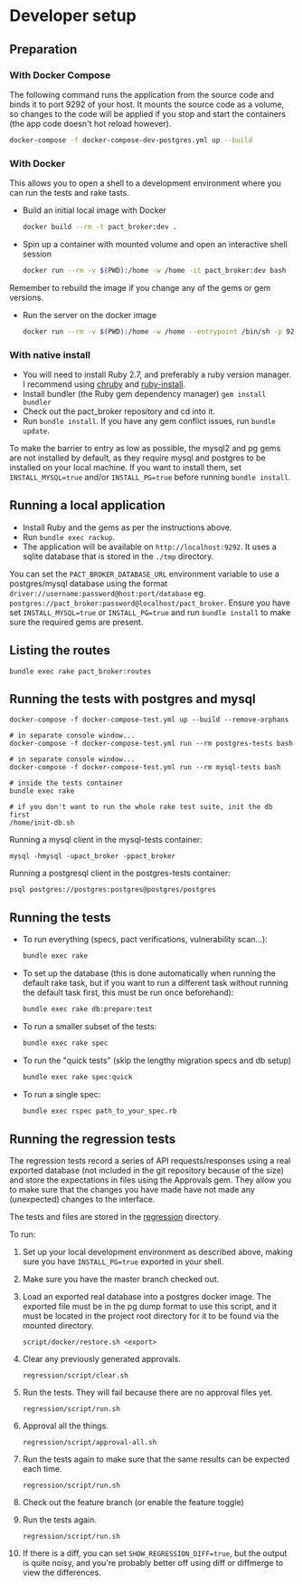 # Developer setup

## Preparation

### With Docker Compose

The following command runs the application from the source code and binds it to port 9292 of your host. It mounts the source code as a volume, so changes to the code will be applied if you stop and start the containers (the app code doesn't hot reload however).

```sh
docker-compose -f docker-compose-dev-postgres.yml up --build
```

### With Docker

This allows you to open a shell to a development environment where you can run the tests and rake tasts.

* Build an initial local image with Docker

    ```sh
    docker build --rm -t pact_broker:dev .
    ```

* Spin up a container with mounted volume and open an interactive shell session

    ```sh
    docker run --rm -v $(PWD):/home -w /home -it pact_broker:dev bash
    ```

Remember to rebuild the image if you change any of the gems or gem versions.

* Run the server on the docker image

    ```sh
    docker run --rm -v $(PWD):/home -w /home --entrypoint /bin/sh -p 9292:9292 -it pact_broker:dev /usr/local/bin/start
    ```

### With native install

* You will need to install Ruby 2.7, and preferably a ruby version manager. I recommend using [chruby][chruby] and [ruby-install][ruby-install].
* Install bundler (the Ruby gem dependency manager) `gem install bundler`
* Check out the pact_broker repository and cd into it.
* Run `bundle install`. If you have any gem conflict issues, run `bundle update`.

To make the barrier to entry as low as possible, the mysql2 and pg gems are not installed by default, as they require mysql and postgres to be installed on your local machine. If you want to install them, set `INSTALL_MYSQL=true` and/or `INSTALL_PG=true` before running `bundle install`.

## Running a local application

* Install Ruby and the gems as per the instructions above.
* Run `bundle exec rackup`.
* The application will be available on `http://localhost:9292`. It uses a sqlite database that is stored in the `./tmp` directory.

You can set the `PACT_BROKER_DATABASE_URL` environment variable to use a postgres/mysql database using the format `driver://username:password@host:port/database` eg. `postgres://pact_broker:password@localhost/pact_broker`. Ensure you have set `INSTALL_MYSQL=true` or `INSTALL_PG=true` and run `bundle install` to make sure the required gems are present.

## Listing the routes

```
bundle exec rake pact_broker:routes
```

## Running the tests with postgres and mysql

```
docker-compose -f docker-compose-test.yml up --build --remove-orphans

# in separate console window...
docker-compose -f docker-compose-test.yml run --rm postgres-tests bash

# in separate console window...
docker-compose -f docker-compose-test.yml run --rm mysql-tests bash

# inside the tests container
bundle exec rake

# if you don't want to run the whole rake test suite, init the db first
/home/init-db.sh
```

Running a mysql client in the mysql-tests container:

```
mysql -hmysql -upact_broker -ppact_broker
```

Running a postgresql client in the postgres-tests container:

```
psql postgres://postgres:postgres@postgres/postgres
```

## Running the tests

* To run everything (specs, pact verifications, vulnerability scan...):
  ```sh
  bundle exec rake
  ```
* To set up the database (this is done automatically when running the default rake task, but if you want to run a different task without running the default task first, this must be run once beforehand):
  ```sh
  bundle exec rake db:prepare:test
  ```
* To run a smaller subset of the tests:
  ```sh
  bundle exec rake spec
  ```
* To run the "quick tests" (skip the lengthy migration specs and db setup)
  ```sh
  bundle exec rake spec:quick
  ```
* To run a single spec:
  ```sh
  bundle exec rspec path_to_your_spec.rb
  ```

## Running the regression tests

The regression tests record a series of API requests/responses using a real exported database (not included in the git repository because of the size) and store the expectations in files using the Approvals gem. They allow you to make sure that the changes you have made have not made any (unexpected) changes to the interface.

The tests and files are stored in the [regression](regression) directory.

To run:

1. Set up your local development environment as described above, making sure you have `INSTALL_PG=true` exported in your shell.

1. Make sure you have the master branch checked out.

1. Load an exported real database into a postgres docker image. The exported file must be in the pg dump format to use this script, and it must be located in the project root directory for it to be found via the mounted directory.

    ```
    script/docker/restore.sh <export>

    ```
1. Clear any previously generated approvals.

    ```
    regression/script/clear.sh
    ```

1. Run the tests. They will fail because there are no approval files yet.

    ```
    regression/script/run.sh
    ```

1. Approval all the things.

    ```
    regression/script/approval-all.sh
    ```

1. Run the tests again to make sure that the same results can be expected each time.

    ```
    regression/script/run.sh
    ```

1. Check out the feature branch (or enable the feature toggle)

1. Run the tests again.
    ```
    regression/script/run.sh
    ```

1. If there is a diff, you can set `SHOW_REGRESSION_DIFF=true`, but the output is quite noisy, and you're probably better off using diff or diffmerge to view the differences.

[chruby]: https://github.com/postmodern/chruby
[ruby-install]: https://github.com/postmodern/ruby-install
